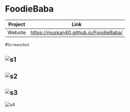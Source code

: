 # FoodieBaba
| Project | Link |
| ------ | ------ |
| Website | https://muskan40.github.io/FoodieBaba/|
#`Screenshot`

![s1](https://user-images.githubusercontent.com/67264445/151878300-8ecab72d-7a35-48b3-b467-b8e46e5e5426.jpeg)
--
![s2](https://user-images.githubusercontent.com/67264445/151878329-79f0481d-2045-474d-8f43-4df0fd7eb343.jpeg)
--
![s3](https://user-images.githubusercontent.com/67264445/151878347-da62b3bd-1275-4e7e-87e7-18254bd40e1b.jpeg)
--
![s4](https://user-images.githubusercontent.com/67264445/151878369-6d0d1368-c75b-4205-bd06-b2f9576895cd.jpeg)
